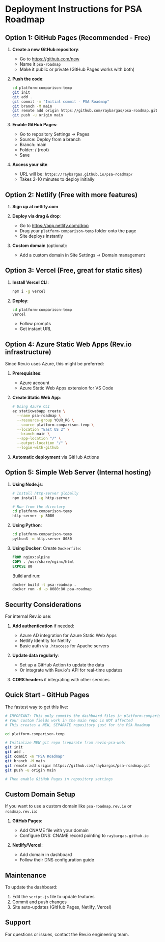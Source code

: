 # Deployment Instructions for PSA Roadmap

## Option 1: GitHub Pages (Recommended - Free)

1. **Create a new GitHub repository**:
   - Go to https://github.com/new
   - Name it `psa-roadmap`
   - Make it public or private (GitHub Pages works with both)

2. **Push the code**:
   ```bash
   cd platform-comparison-temp
   git init
   git add .
   git commit -m "Initial commit - PSA Roadmap"
   git branch -M main
   git remote add origin https://github.com/raybargas/psa-roadmap.git
   git push -u origin main
   ```

3. **Enable GitHub Pages**:
   - Go to repository Settings → Pages
   - Source: Deploy from a branch
   - Branch: main
   - Folder: / (root)
   - Save

4. **Access your site**:
   - URL will be: `https://raybargas.github.io/psa-roadmap/`
   - Takes 2-10 minutes to deploy initially

## Option 2: Netlify (Free with more features)

1. **Sign up at netlify.com**

2. **Deploy via drag & drop**:
   - Go to https://app.netlify.com/drop
   - Drag your `platform-comparison-temp` folder onto the page
   - Site deploys instantly

3. **Custom domain** (optional):
   - Add a custom domain in Site Settings → Domain management

## Option 3: Vercel (Free, great for static sites)

1. **Install Vercel CLI**:
   ```bash
   npm i -g vercel
   ```

2. **Deploy**:
   ```bash
   cd platform-comparison-temp
   vercel
   ```
   - Follow prompts
   - Get instant URL

## Option 4: Azure Static Web Apps (Rev.io infrastructure)

Since Rev.io uses Azure, this might be preferred:

1. **Prerequisites**:
   - Azure account
   - Azure Static Web Apps extension for VS Code

2. **Create Static Web App**:
   ```bash
   # Using Azure CLI
   az staticwebapp create \
     --name psa-roadmap \
     --resource-group YOUR_RG \
     --source platform-comparison-temp \
     --location "East US 2" \
     --branch main \
     --app-location "/" \
     --output-location "/" \
     --login-with-github
   ```

3. **Automatic deployment** via GitHub Actions

## Option 5: Simple Web Server (Internal hosting)

1. **Using Node.js**:
   ```bash
   # Install http-server globally
   npm install -g http-server
   
   # Run from the directory
   cd platform-comparison-temp
   http-server -p 8080
   ```

2. **Using Python**:
   ```bash
   cd platform-comparison-temp
   python3 -m http.server 8080
   ```

3. **Using Docker**:
   Create `Dockerfile`:
   ```dockerfile
   FROM nginx:alpine
   COPY . /usr/share/nginx/html
   EXPOSE 80
   ```
   
   Build and run:
   ```bash
   docker build -t psa-roadmap .
   docker run -d -p 8080:80 psa-roadmap
   ```

## Security Considerations

For internal Rev.io use:

1. **Add authentication** if needed:
   - Azure AD integration for Azure Static Web Apps
   - Netlify Identity for Netlify
   - Basic auth via `.htaccess` for Apache servers

2. **Update data regularly**:
   - Set up a GitHub Action to update the data
   - Or integrate with Rev.io's API for real-time updates

3. **CORS headers** if integrating with other services

## Quick Start - GitHub Pages

The fastest way to get this live:

```bash
# IMPORTANT: This only commits the dashboard files in platform-comparison-temp
# Your custom fields work in the main repo is NOT affected
# This creates a NEW, SEPARATE repository just for the PSA Roadmap

cd platform-comparison-temp

# Initialize NEW git repo (separate from revio-psa-web)
git init
git add .
git commit -m "PSA Roadmap"
git branch -M main
git remote add origin https://github.com/raybargas/psa-roadmap.git
git push -u origin main

# Then enable GitHub Pages in repository settings
```

## Custom Domain Setup

If you want to use a custom domain like `psa-roadmap.rev.io` or `roadmap.rev.io`:

1. **GitHub Pages**:
   - Add CNAME file with your domain
   - Configure DNS: CNAME record pointing to `raybargas.github.io`

2. **Netlify/Vercel**:
   - Add domain in dashboard
   - Follow their DNS configuration guide

## Maintenance

To update the dashboard:

1. Edit the `script.js` file to update features
2. Commit and push changes
3. Site auto-updates (GitHub Pages, Netlify, Vercel)

## Support

For questions or issues, contact the Rev.io engineering team.